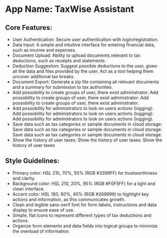# **App Name**: TaxWise Assistant

## Core Features:

- User Authentication: Secure user authentication with login/registration.
- Data Input: A simple and intuitive interface for entering financial data, such as income and expenses.
- Document Upload: Ability to upload documents relevant to tax deductions, such as receipts and statements.
- Deduction Suggestion: Suggest possible deductions to the user, given all the data and files provided by the user. Act as a tool helping them uncover additional tax breaks.
- Document Export: Generate a zip file containing all relevant documents and a summary for submission to tax authorities.
- Add possobility to create groups of user, there exist administrator: Add possobility to create groups of user, there exist administrator: Add possobility to create groups of user, there exist administrator.
- Add possobility for administrators to look on users actions (logging): Add possobility for administrators to look on users actions (logging): Add possobility for administrators to look on users actions (logging).
- Save data such as tax categories or sample documents in cloud storage: Save data such as tax categories or sample documents in cloud storage: Save data such as tax categories or sample documents in cloud storage.
- Show the history of user taxes: Show the history of user taxes: Show the history of user taxes

## Style Guidelines:

- Primary color: HSL 210, 70%, 50% (RGB #3399FF) for trustworthiness and clarity.
- Background color: HSL 210, 20%, 95% (RGB #F0F5FF) for a light and clean interface.
- Accent color: HSL 180, 60%, 40% (RGB #269999) to highlight key actions and information, as this communicates growth.
- Clean and legible sans-serif font for form labels, instructions and data display to ensure ease of use.
- Simple, flat icons to represent different types of tax deductions and actions.
- Organize form elements and data fields into logical groups to minimize the overload of information.
